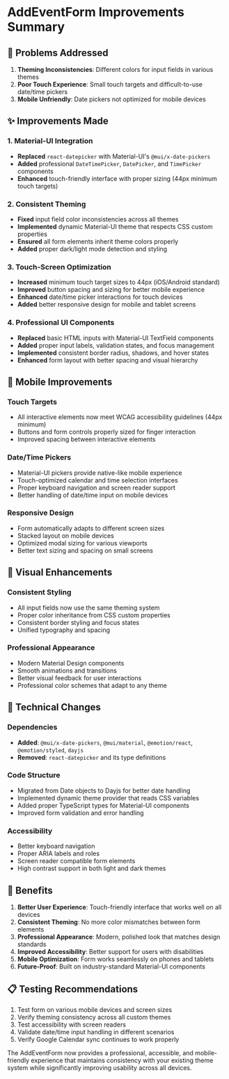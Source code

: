 # AddEventForm Improvements Summary

## 🎯 Problems Addressed

1. **Theming Inconsistencies**: Different colors for input fields in various themes
2. **Poor Touch Experience**: Small touch targets and difficult-to-use date/time pickers
3. **Mobile Unfriendly**: Date pickers not optimized for mobile devices

## ✨ Improvements Made

### 1. Material-UI Integration
- **Replaced** `react-datepicker` with Material-UI's `@mui/x-date-pickers`
- **Added** professional `DateTimePicker`, `DatePicker`, and `TimePicker` components
- **Enhanced** touch-friendly interface with proper sizing (44px minimum touch targets)

### 2. Consistent Theming
- **Fixed** input field color inconsistencies across all themes
- **Implemented** dynamic Material-UI theme that respects CSS custom properties
- **Ensured** all form elements inherit theme colors properly
- **Added** proper dark/light mode detection and styling

### 3. Touch-Screen Optimization
- **Increased** minimum touch target sizes to 44px (iOS/Android standard)
- **Improved** button spacing and sizing for better mobile experience
- **Enhanced** date/time picker interactions for touch devices
- **Added** better responsive design for mobile and tablet screens

### 4. Professional UI Components
- **Replaced** basic HTML inputs with Material-UI TextField components
- **Added** proper input labels, validation states, and focus management
- **Implemented** consistent border radius, shadows, and hover states
- **Enhanced** form layout with better spacing and visual hierarchy

## 📱 Mobile Improvements

### Touch Targets
- All interactive elements now meet WCAG accessibility guidelines (44px minimum)
- Buttons and form controls properly sized for finger interaction
- Improved spacing between interactive elements

### Date/Time Pickers
- Material-UI pickers provide native-like mobile experience
- Touch-optimized calendar and time selection interfaces
- Proper keyboard navigation and screen reader support
- Better handling of date/time input on mobile devices

### Responsive Design
- Form automatically adapts to different screen sizes
- Stacked layout on mobile devices
- Optimized modal sizing for various viewports
- Better text sizing and spacing on small screens

## 🎨 Visual Enhancements

### Consistent Styling
- All input fields now use the same theming system
- Proper color inheritance from CSS custom properties
- Consistent border styling and focus states
- Unified typography and spacing

### Professional Appearance
- Modern Material Design components
- Smooth animations and transitions
- Better visual feedback for user interactions
- Professional color schemes that adapt to any theme

## 🔧 Technical Changes

### Dependencies
- **Added**: `@mui/x-date-pickers`, `@mui/material`, `@emotion/react`, `@emotion/styled`, `dayjs`
- **Removed**: `react-datepicker` and its type definitions

### Code Structure
- Migrated from Date objects to Dayjs for better date handling
- Implemented dynamic theme provider that reads CSS variables
- Added proper TypeScript types for Material-UI components
- Improved form validation and error handling

### Accessibility
- Better keyboard navigation
- Proper ARIA labels and roles
- Screen reader compatible form elements
- High contrast support in both light and dark themes

## 🚀 Benefits

1. **Better User Experience**: Touch-friendly interface that works well on all devices
2. **Consistent Theming**: No more color mismatches between form elements
3. **Professional Appearance**: Modern, polished look that matches design standards
4. **Improved Accessibility**: Better support for users with disabilities
5. **Mobile Optimization**: Form works seamlessly on phones and tablets
6. **Future-Proof**: Built on industry-standard Material-UI components

## 📋 Testing Recommendations

1. Test form on various mobile devices and screen sizes
2. Verify theming consistency across all custom themes
3. Test accessibility with screen readers
4. Validate date/time input handling in different scenarios
5. Verify Google Calendar sync continues to work properly

The AddEventForm now provides a professional, accessible, and mobile-friendly experience that maintains consistency with your existing theme system while significantly improving usability across all devices.
